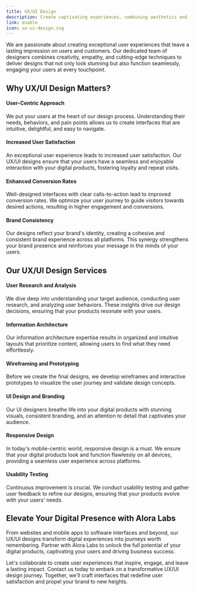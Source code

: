 ```yaml
---
title: UX/UI Design
description: Create captivating experiences, combining aesthetics and functionality to engage and delight users.
link: enable
icon: ux-ui-design.svg
---
```


We are passionate about creating exceptional user experiences that leave a lasting impression on users and customers. Our dedicated team of designers combines creativity, empathy, and cutting-edge techniques to deliver designs that not only look stunning but also function seamlessly, engaging your users at every touchpoint.

## Why UX/UI Design Matters?

#### User-Centric Approach

We put your users at the heart of our design process. Understanding their needs, behaviors, and pain points allows us to create interfaces that are intuitive, delightful, and easy to navigate.

#### Increased User Satisfaction

An exceptional user experience leads to increased user satisfaction. Our UX/UI designs ensure that your users have a seamless and enjoyable interaction with your digital products, fostering loyalty and repeat visits.

#### Enhanced Conversion Rates

Well-designed interfaces with clear calls-to-action lead to improved conversion rates. We optimize your user journey to guide visitors towards desired actions, resulting in higher engagement and conversions.

#### Brand Consistency

Our designs reflect your brand's identity, creating a cohesive and consistent brand experience across all platforms. This synergy strengthens your brand presence and reinforces your message in the minds of your users.

## Our UX/UI Design Services

#### User Research and Analysis

We dive deep into understanding your target audience, conducting user research, and analyzing user behaviors. These insights drive our design decisions, ensuring that your products resonate with your users.

#### Information Architecture

Our information architecture expertise results in organized and intuitive layouts that prioritize content, allowing users to find what they need effortlessly.

#### Wireframing and Prototyping

Before we create the final designs, we develop wireframes and interactive prototypes to visualize the user journey and validate design concepts.

#### UI Design and Branding

Our UI designers breathe life into your digital products with stunning visuals, consistent branding, and an attention to detail that captivates your audience.

#### Responsive Design

In today's mobile-centric world, responsive design is a must. We ensure that your digital products look and function flawlessly on all devices, providing a seamless user experience across platforms.

#### Usability Testing

Continuous improvement is crucial. We conduct usability testing and gather user feedback to refine our designs, ensuring that your products evolve with your users' needs.

## Elevate Your Digital Presence with Alora Labs

From websites and mobile apps to software interfaces and beyond, our UX/UI designs transform digital experiences into journeys worth remembering. Partner with Alora Labs to unlock the full potential of your digital products, captivating your users and driving business success.

Let's collaborate to create user experiences that inspire, engage, and leave a lasting impact. Contact us today to embark on a transformative UX/UI design journey. Together, we'll craft interfaces that redefine user satisfaction and propel your brand to new heights.
